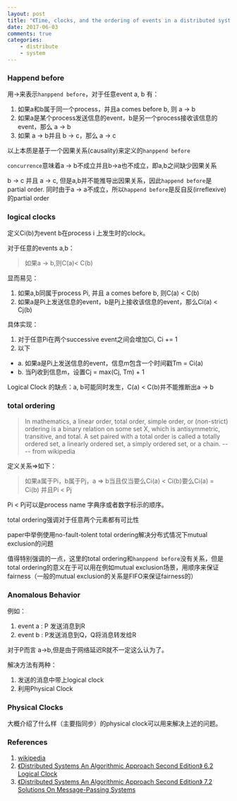 ```yaml
---
layout: post
title: "《Time, clocks, and the ordering of events in a distributed system》summary"
date: 2017-06-03
comments: true
categories:
    - distribute
    - system
---
```

### Happend before
用→来表示`hanppend before`，对于任意event a, b 有：

1. 如果a和b属于同一个process，并且a comes before b, 则 a → b
2. 如果a是某个process发送信息的event，b是另一个process接收该信息的event，那么 a → b
3. 如果 a → b并且 b → c，那么 a → c

以上本质是基于一个因果关系(causality)来定义的`hanppend before`

`concurrence`意味着a → b不成立并且b→a也不成立，即a,b之间缺少因果关系

b →  c 并且 a  →  c, 但是a,b并不能推导出因果关系，因此`happend before`是partial order.
同时由于a → a不成立，所以`happend before`是反自反(irreflexive)的partial order


### logical clocks

定义Ci(b)为event b在process i 上发生时的clock。

对于任意的events a,b：
> 如果a → b,则C(a)< C(b)

显而易见：

1. 如果a,b同属于process Pi, 并且 a comes before b, 则C(a) < C(b)
2. 如果a是Pi上发送信息的event，b是Pj上接收该信息的event，那么Ci(a) < Cj(b)


具体实现：

1. 对于任意Pi在两个successive event之间会增加Ci, Ci += 1
2. 以下
  - a. 如果a是Pi上发送信息的event，信息m包含一个时间戳Tm = Ci(a)
  - b. 当Pj收到信息m，设置Cj = max(Cj, Tm) + 1

Logical Clock 的缺点：a, b可能同时发生，C(a) < C(b)并不能推断出a → b

### total ordering
> In mathematics, a linear order, total order, simple order, or (non-strict) ordering is a binary relation on some set X, which is antisymmetric, transitive, and total. A set paired with a total order is called a totally ordered set, a linearly ordered set, a simply ordered set, or a chain. ---- from wikipedia

定义关系=>如下：
>如果a属于Pi，b属于Pj，a => b当且仅当要么Ci(a) < Ci(b)要么Ci(a) = Ci(b) 并且Pi < Pj

Pi < Pj可以是process name 字典序或者数字标示的顺序。

total ordering强调对于任意两个元素都有可比性

paper中举例使用no-fault-tolent total ordering解决分布式情况下mutual exclusion的问题

值得特别强调的一点，这里的total ordering和`hanppend before`没有关系，但是total ordering的意义在于可以用在例如mutual exclusion场景，用顺序来保证fairness（一般的mutual exclusion的关系是FIFO来保证fairness的）


### Anomalous Behavior

例如：

1. event a : P 发送消息到R
2. event b :  P发送消息到Q，Q将消息转发给R

对于P而言 a→b,但是由于网络延迟R就不一定这么认为了。

解决方法有两种：

1. 发送的消息中带上logical clock
2. 利用Physical Clock


### Physical Clocks
大概介绍了什么样（主要指同步）的physical clock可以用来解决上述的问题。

### References
1. [wikipedia](https://en.wikipedia.org/wiki/Lamport_timestamps)
2. [《Distributed Systems An Algorithmic Approach Second Edition》 6.2 Logical Clock](https://www.amazon.com/Distributed-Systems-Algorithmic-Approach-Information/dp/1466552972)
3. [《Distributed Systems An Algorithmic Approach Second Edition》 7.2 Solutions On Message-Passing Systems](https://www.amazon.com/Distributed-Systems-Algorithmic-Approach-Information/dp/1466552972)

